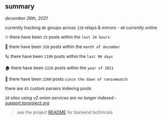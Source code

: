 
## summary
_december 26th, 2021_

currently tracking `86` groups across `118` relays & mirrors - _`48` currently online_

⏲ there have been `25` posts within the `last 24 hours`

🦈 there have been `328` posts within the `month of december`

🪐 there have been `1199` posts within the `last 90 days`

🏚 there have been `2226` posts within the `year of 2021`

🦕 there have been `2260` posts `since the dawn of ransomwatch`

there are `43` custom parsers indexing posts

_`20` sites using v2 onion services are no longer indexed - [support.torproject.org](https://support.torproject.org/onionservices/v2-deprecation/)_

> see the project [README](https://github.com/thetanz/ransomwatch#ransomwatch--) for backend technicals
